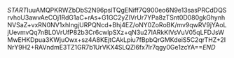 $START$IuuAMQPKRWZbDbS2N96pslTQgENiff7Q900eo6N9e13sasPRCdDQSrvhoU3awvAeCOj1RdG1aC+rAs+G1GC2yZIVrUr7YPa8zTSnt0D080gkGhynhNVSaZ+vxRN0NV1xhIngjURPQNcd+Bhj4EZ/oNY0ZoRoBK/mv9qwRV9jYAoLjUevmvQq7nBLOVrUfP82b3Cr6cwlpSXz+qN3u27lARkKIVsVuV05qLFDJsWMwEHKDpua3KWjuOwx+sz4A8KEjtCAkLpiu7fBpbQrGMKdeiS5C2qrTHZ+2INrY9H2+RAVndmE3TZ1GR7b1UrVKX4SLQZl6fx7lr7qgy0Ge1zcYA==$END$